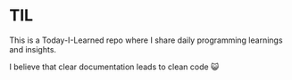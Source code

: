 # TIL

This is a Today-I-Learned repo where I share daily programming learnings and insights.

I believe that clear documentation leads to clean code :smiley_cat:
